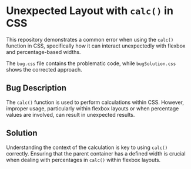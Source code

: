 # Unexpected Layout with `calc()` in CSS

This repository demonstrates a common error when using the `calc()` function in CSS, specifically how it can interact unexpectedly with flexbox and percentage-based widths.

The `bug.css` file contains the problematic code, while `bugSolution.css` shows the corrected approach.

## Bug Description
The `calc()` function is used to perform calculations within CSS. However, improper usage, particularly within flexbox layouts or when percentage values are involved, can result in unexpected results.

## Solution
Understanding the context of the calculation is key to using `calc()` correctly. Ensuring that the parent container has a defined width is crucial when dealing with percentages in `calc()` within flexbox layouts. 